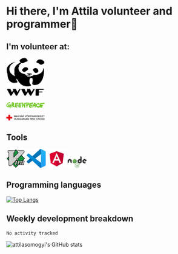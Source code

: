# Hi there, I'm Attila volunteer and programmer👋
## I'm volunteer at:

<a target="_blank" href="https://wwf.hu/"><img src="logos/wwf-logo.svg" alt="WWF" height="100rem" width="20%"/></a>

<a target="_blank" href="https://www.greenpeace.org/hungary/"><img src="logos/greenpeace-logo.svg" alt="Greenpeace" width="20%"/></a>

<a target="_blank" href="https://voroskereszt.hu/en/about-us/vision-of-the-hungarian-red-cross/"><img src="logos/hungarian-red-cross.svg" alt="Hungarian Red Cross" width="20%"/></a>

## Tools

<p float="left">
<img src="icons/vim-icon.svg" alt="vim" width="50rem"/>
<img src="icons/visual-studio-code-icon.svg" alt="visual studio code" width="50rem"/>
<img src="icons/angular-icon.svg" alt="angular" width="50rem"/>
<img src="icons/node-js-icon.svg" alt="node js" width="50rem"/>
</p>

## Programming languages

[![Top Langs](https://github-readme-stats.vercel.app/api/top-langs/?username=attilasomogyi&langs_count=10)](https://github.com/attilasomogyi/attilasomogyi)

## Weekly development breakdown
<!--START_SECTION:waka-->

```text
No activity tracked
```

<!--END_SECTION:waka-->

![attilasomogyi's GitHub stats](https://github-readme-stats.vercel.app/api?username=attilasomogyi&show_icons=true)
